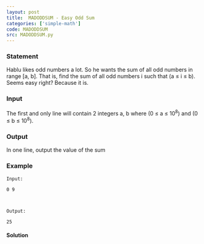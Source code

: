 ```yaml
---
layout: post
title:  MADODDSUM - Easy Odd Sum
categories: ['simple-math']
code: MADODDSUM
src: MADODDSUM.py
---
```


### **Statement**

Hablu likes odd numbers a lot. So he wants the sum of all odd numbers in range
[a, b]. That is, find the sum of all odd numbers i such that (a ≤ i ≤ b).
Seems easy right? Because it is.

### Input

The first and only line will contain 2 integers a, b where (0 ≤ a ≤
10<sup>8</sup>) and (0 ≤ b ≤ 10<sup>8</sup>).

### Output

In one line, output the value of the sum

### Example

    
    
    Input:
    0 9
    
    Output:
    25



#### **Solution**




